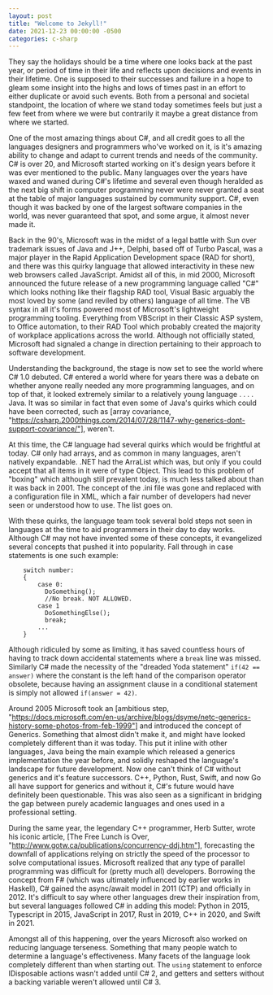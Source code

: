 ```yaml
---
layout: post
title: "Welcome to Jekyll!"
date: 2021-12-23 00:00:00 -0500
categories: c-sharp
---
```


They say the holidays should be a time where one looks back at the past year, or period of time in their life and reflects upon decisions and events in their lifetime. One is supposed to their successes and failure in a hope to gleam some insight into the highs and lows of times past in an effort to either duplicate or avoid such events. Both from a personal and societal standpoint, the location of where we stand today sometimes feels but just a few feet from where we were but contrarily it maybe a great distance from where we started.

One of the most amazing things about C#, and all credit goes to all the languages designers and programmers who've worked on it, is it's amazing ability to change and adapt to current trends and needs of the community. C# is over 20, and Microsoft started working on it's design years before it was ever mentioned to the public. Many languages over the years have waxed and waned during C#'s lifetime and several even though heralded as the next big shift in computer programming never were never granted a seat at the table of major languages sustained by community support. C#, even though it was backed by one of the largest software companies in the world, was never guaranteed that spot, and some argue, it almost never made it.

Back in the 90's, Microsoft was in the midst of a legal battle with Sun over trademark issues of Java and J++, Delphi, based off of Turbo Pascal, was a major player in the Rapid Application Development space (RAD for short), and there was this quirky language that allowed interactivity in these new web browsers called JavaScript. Amidst all of this, in mid 2000, Microsoft announced the future release of a new programming language called "C#" which looks nothing like their flagship RAD tool, Visual Basic arguably the most loved by some (and reviled by others) language of all time. The VB syntax in all it's forms powered most of Microsoft's lightweight programming tooling. Everything from VBScript in their Classic ASP system, to Office automation, to their RAD Tool which probably created the majority of workplace applications across the world. Although not officially stated, Microsoft had signaled a change in direction pertaining to their approach to software development.

Understanding the background, the stage is now set to see the world where C# 1.0 debuted. C# entered a world where for years there was a debate on whether anyone really needed any more programming languages, and on top of that, it looked extremely similar to a relatively young language . . . . Java. It was so similar in fact that even some of Java's quirks which could have been corrected, such as [array covariance, "https://csharp.2000things.com/2014/07/28/1147-why-generics-dont-support-covariance/"], weren't.

At this time, the C# language had several quirks which would be frightful at today. C# only had arrays, and as common in many languages, aren't natively expandable. .NET had the ArraList which was, but only if you could accept that all items in it were of type Object. This lead to this problem of "boxing" which although still prevalent today, is much less talked about than it was back in 2001. The concept of the .ini file was gone and replaced with a configuration file in XML, which a fair number of developers had never seen or understood how to use. The list goes on.

With these quirks, the language team took several bold steps not seen in languages at the time to aid programmers in their day to day works. Although C# may not have invented some of these concepts, it evangelized several concepts that pushed it into popularity. Fall through in case statements is one such example:

```
    switch number:
    {
        case 0:
          DoSomething();
          //No break. NOT ALLOWED.
        case 1
          DoSomethingElse();
          break;
        ...
    }
```

Although ridiculed by some as limiting, it has saved countless hours of having to track down accidental statements where a `break` line was missed. Similarly C# made the necessity of the "dreaded Yoda statement" `if(42 == answer)` where the constant is the left hand of the comparison operator obsolete, because having an assignment clause in a conditional statement is simply not allowed `if(answer = 42)`.

Around 2005 Microsoft took an [ambitious step, "https://docs.microsoft.com/en-us/archive/blogs/dsyme/netc-generics-history-some-photos-from-feb-1999"] and introduced the concept of Generics. Something that almost didn't make it, and might have looked completely different than it was today. This put it inline with other languages, Java being the main example which released a generics implementation the year before, and solidly reshaped the language's landscape for future development. Now one can't think of C# without generics and it's feature successors. C++, Python, Rust, Swift, and now Go all have support for generics and without it, C#'s future would have definitely been questionable. This was also seen as a significant in bridging the gap between purely academic languages and ones used in a professional setting.

During the same year, the legendary C++ programmer, Herb Sutter, wrote his iconic article, [The Free Lunch is Over, "http://www.gotw.ca/publications/concurrency-ddj.htm"], forecasting the downfall of applications relying on strictly the speed of the processor to solve computational issues. Microsoft realized that any type of parallel programming was difficult for (pretty much all) developers. Borrowing the concept from F# (which was ultimately influenced by earlier works in Haskell), C# gained the async/await model in 2011 (CTP) and officially in 2012. It's difficult to say where other languages drew their inspiration from, but several languages followed C# in adding this model: Python in 2015, Typescript in 2015, JavaScript in 2017, Rust in 2019, C++ in 2020, and Swift in 2021.

Amongst all of this happening, over the years Microsoft also worked on reducing language terseness. Something that many people watch to determine a language's effectiveness. Many facets of the language look completely different than when starting out. The `using` statement to enforce IDisposable actions wasn't added until C# 2, and getters and setters without a backing variable weren't allowed until C# 3.
